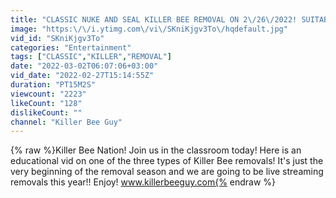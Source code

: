 ```yaml
---
title: "CLASSIC NUKE AND SEAL KILLER BEE REMOVAL ON 2\/26\/2022! SUITABLE FOR PRATICALLY EVERYONE!!"
image: "https:\/\/i.ytimg.com\/vi\/SKniKjgv3To\/hqdefault.jpg"
vid_id: "SKniKjgv3To"
categories: "Entertainment"
tags: ["CLASSIC","KILLER","REMOVAL"]
date: "2022-03-02T06:07:06+03:00"
vid_date: "2022-02-27T15:14:55Z"
duration: "PT15M2S"
viewcount: "2223"
likeCount: "128"
dislikeCount: ""
channel: "Killer Bee Guy"
---
```

{% raw %}Killer Bee Nation! Join us in the classroom today! Here is an educational vid on one of the three types of Killer Bee removals! It's just the very beginning of the removal season and we are going to be live streaming removals this year!! Enjoy! www.killerbeeguy.com{% endraw %}
